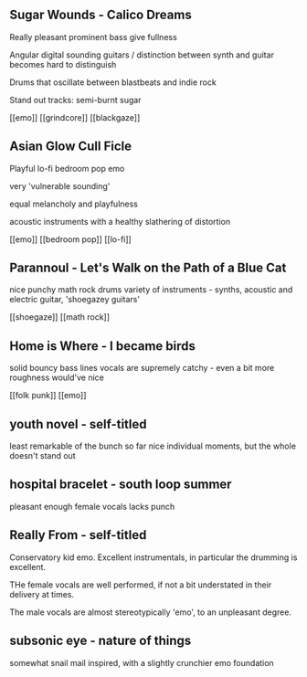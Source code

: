 ## Sugar Wounds - Calico Dreams
Really pleasant prominent bass give fullness

Angular digital sounding guitars / distinction between synth and guitar becomes hard to distinguish

Drums that oscillate between blastbeats and indie rock

Stand out tracks: semi-burnt sugar

[[emo]] [[grindcore]] [[blackgaze]]

## Asian Glow Cull Ficle
Playful lo-fi bedroom pop emo

very 'vulnerable sounding'

equal melancholy and playfulness

acoustic instruments with a healthy slathering of distortion

[[emo]] [[bedroom pop]] [[lo-fi]]

## Parannoul - Let's Walk on the Path of a Blue Cat
nice punchy math rock drums
variety of instruments - synths, acoustic and electric guitar, 'shoegazey guitars' 

[[shoegaze]] [[math rock]] 
## Home is Where - I became birds
solid bouncy bass lines
vocals are supremely catchy - even a bit more roughness would've nice

[[folk punk]] [[emo]]
## youth novel - self-titled
least remarkable of the bunch so far
nice individual moments, but the whole doesn't stand out
## hospital bracelet - south loop summer
pleasant enough female vocals
lacks punch
## Really From - self-titled
Conservatory kid emo. Excellent instrumentals, in particular the drumming is excellent.

THe female vocals are well performed, if not a bit understated in their delivery at times.

The male vocals are almost stereotypically 'emo', to an unpleasant degree.

## subsonic eye - nature of things
somewhat snail mail inspired, with a slightly crunchier emo foundation